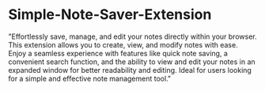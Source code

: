 # Simple-Note-Saver-Extension
"Effortlessly save, manage, and edit your notes directly within your browser. This extension allows you to create, view, and modify notes with ease. Enjoy a seamless experience with features like quick note saving, a convenient search function, and the ability to view and edit your notes in an expanded window for better readability and editing. Ideal for users looking for a simple and effective note management tool."
